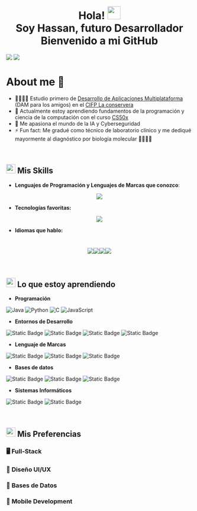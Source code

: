 <h1 align="center"><b>Hola! <img src="https://media.giphy.com/media/hvRJCLFzcasrR4ia7z/giphy.gif" width="35"><a target="_blank" align="left"><br> Soy Hassan, futuro Desarrollador <br> Bienvenido a mi GitHub </b>
</a></h1>

<img src="./Candle Blossom Night.png">
<img src="https://user-images.githubusercontent.com/73097560/115834477-dbab4500-a447-11eb-908a-139a6edaec5c.gif">

# About me 👀
  - 👨🏽‍💻📱 Estudio primero de [Desarrollo de Aplicaciones Multiplataforma](https://llegarasalto.com/guiafp/ciclos/IFC-322.html) (DAM para los amigos) en el [CIFP La conservera](https://www.ieslosalbares.es/laconservera/)
  - 🏫 Actualmente estoy aprendiendo fundamentos de la programación y ciencia de la computación con el curso [CS50x](https://www.edx.org/learn/computer-science/harvard-university-cs50-s-introduction-to-computer-science "CS50's Introduction to Computer Science")   
  - 💞️ Me apasiona el mundo de la IA y Cyberseguridad   
  - ⚡ Fun fact: Me gradué como técnico de laboratorio clínico y me dediqué mayormente al diagnóstico por biología molecular 👨🏽‍🔬🧬   


<br>

## <img src="https://media2.giphy.com/media/QssGEmpkyEOhBCb7e1/giphy.gif?cid=ecf05e47a0n3gi1bfqntqmob8g9aid1oyj2wr3ds3mg700bl&rid=giphy.gif" width ="25"><b> Mis Skills</b>

  - **Lenguajes de Programación y Lenguajes de Marcas que conozco**:
   
  <p align="center">
    <a href="https://skillicons.dev">
      <img src="https://skillicons.dev/icons?i=md,html,css,js,java,c,python,&perline=14" />
    </a>
  </p>
  
  - **Tecnologías favoritas:**
  
  <p align="center">
    <a href="https://skillicons.dev">
      <img src="https://skillicons.dev/icons?i=git,discord,github,vscode,idea,obsidian&perline=14" />
    </a>
  </p>
  
  - **Idiomas que hablo:**
  <h1 align="center"><img src=https://github.com/user-attachments/assets/493a1885-9984-48ea-8dac-3c90ef177b2c><img src=https://github.com/user-attachments/assets/32ef418f-7a5b-4497-9f93-c0b9dcd66cf8><img src=https://github.com/user-attachments/assets/a912263e-b2dc-4719-ad59-966f6f245282><img src=https://github.com/user-attachments/assets/f66810fe-0816-4ad5-9dd5-e361a178b1cc></h1><br>


## <img src="https://media2.giphy.com/media/QssGEmpkyEOhBCb7e1/giphy.gif?cid=ecf05e47a0n3gi1bfqntqmob8g9aid1oyj2wr3ds3mg700bl&rid=giphy.gif" width ="25"><b> Lo que estoy aprendiendo</b>
  - **Programación**
  
  ![Java](https://img.shields.io/badge/Java-ED8B00?style=for-the-badge&logo=java&logoColor=white)
  ![Python](https://img.shields.io/badge/Python-FFD43B?style=for-the-badge&logo=python&logoColor=306998)
  ![C](https://img.shields.io/badge/C-00599C?style=for-the-badge&logo=c&logoColor=white)
  ![JavaScript](https://img.shields.io/badge/JavaScript-323330?style=for-the-badge&logo=javascript&logoColor=F7DF1E)
  
  - **Entornos de Desarrollo**
    
  ![Static Badge](https://img.shields.io/badge/VSCode-blue)
  ![Static Badge](https://img.shields.io/badge/IntelliJ-red?logoSize=auto)
  ![Static Badge](https://img.shields.io/badge/React-blue?logo=React&labelColor=black)
  ![Static Badge](https://img.shields.io/badge/NodeJS-green)
  
  
  - **Lenguaje de Marcas**
  
  ![Static Badge](https://img.shields.io/badge/HTML-orange?logo=HTML5)
  ![Static Badge](https://img.shields.io/badge/CSS-blue?logo=CSS3)
  ![Static Badge](https://img.shields.io/badge/MarkDown-black?logo=MarkDown)
  
  - **Bases de datos**
  
  ![Static Badge](https://img.shields.io/badge/SQL-white?logo=MySQL)
  ![Static Badge](https://img.shields.io/badge/Docker-lightblue?logo=Docker)
  ![Static Badge](https://img.shields.io/badge/MongoDB-green?logo=MongoDB)
  
  
  - **Sistemas Informáticos**
  
  ![Static Badge](https://img.shields.io/badge/Windows-lightblue)
  ![Static Badge](https://img.shields.io/badge/Linux-red?logo=Linux&labelColor=grey)

</br>

## <img src="https://media2.giphy.com/media/QssGEmpkyEOhBCb7e1/giphy.gif?cid=ecf05e47a0n3gi1bfqntqmob8g9aid1oyj2wr3ds3mg700bl&rid=giphy.gif" width ="25"><b> Mis Preferencias</b>
  
  ###  🖥️ **Full-Stack** 
  ###  🎨 **Diseño UI/UX** 
  ###  💾 **Bases de Datos** 
  ###  📲 **Mobile Development** 


<!---
Contenido que ha servido de inspiración: 
https://www.youtube.com/watch?v=ZUeklrWb_mE
https://github.com/igijon/igijon/blob/main/README.md
https://github.com/durgeshsamariya/awesome-github-profile-readme-templates/tree/master/templates

ItsHazzan/ItsHazzan is a ✨ special ✨ repository because its `README.md` (this file) appears on your GitHub profile.
You can click the Preview link to take a look at your changes.
--->
